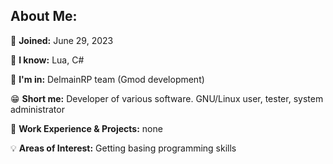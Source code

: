 ## About Me:

📍 **Joined:** June 29, 2023

🔧 **I know:** Lua, C#

📝 **I'm in:** DelmainRP team (Gmod development)

😁 **Short me:** Developer of various software. GNU/Linux user, tester, system administrator

💼 **Work Experience & Projects:** none

💡 **Areas of Interest:** Getting basing programming skills
